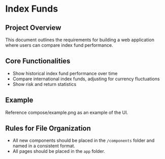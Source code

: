# Index Funds

## Project Overview

This document outlines the requirements for building a web application where users can compare index fund performance.

## Core Functionalities

- Show historical index fund performance over time
- Compare international index funds, adjusting for currency fluctuations
- Show risk and return statistics

## Example

Reference compose/example.png as an example of the UI.

## Rules for File Organization

- All new components should be placed in the `/components` folder and named in a consistent format.
- All pages should be placed in the `app` folder.